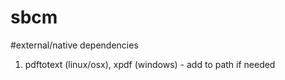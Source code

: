 # sbcm

#external/native dependencies
1. pdftotext (linux/osx), xpdf (windows) - add to path if needed
